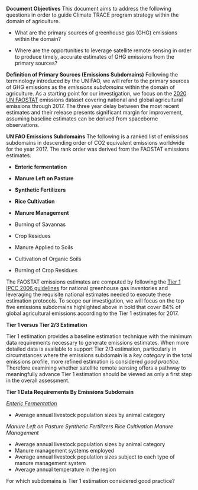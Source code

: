 **Document Objectives**
This document aims to address the following questions in order to guide Climate TRACE program strategy within the domain of agriculture.

* What are the primary sources of greenhouse gas (GHG) emissions within the domain?

* Where are the opportunities to leverage satellite remote sensing in order to produce timely, accurate estimates of GHG emissions from the primary sources?

**Definition of Primary Sources (Emissions Subdomains)**
Following the terminology introduced by the UN FAO, we will refer to the primary sources of GHG emissions as the *emissions subdomains* within the domain of agriculture. As a starting point for our investigation, we focus on the [2020 UN FAOSTAT](http://www.fao.org/faostat/en/#data/GT) emissions dataset covering national and global agricultural emissions through 2017. The three year delay between the most recent estimates and their release presents significant margin for improvement, assuming baseline estimates can be derived from spaceborne observations.  

**UN FAO Emissions Subdomains**
The following is a ranked list of emissions subdomains in descending order of CO2 equivalent emissions worldwide for the year 2017. The rank order was derived from the FAOSTAT emissions estimates.

* **Enteric fermentation**

* **Manure Left on Pasture**

* **Synthetic Fertilizers**

* **Rice Cultivation**

* **Manure Management**
* Burning of Savannas
* Crop Residues
* Manure Applied to Soils
* Cultivation of Organic Soils
* Burning of Crop Residues

The FAOSTAT emissions estimates are computed by following the [Tier 1 IPCC 2006 guidelines](https://www.ipcc-nggip.iges.or.jp/public/2006gl/vol4.html) for national greenhouse gas inventories and leveraging the requisite national estimates needed to execute these estimation protocols. To scope our investigation, we will focus on the top five emissions subdomains highlighted above in bold that cover 84% of global agricultural emissions according to the Tier 1 estimates for 2017.

**Tier 1 versus Tier 2/3 Estimation**

Tier 1 estimation provides a baseline estimation technique with the minimum data requirements necessary to generate emissions estimates. When more detailed data is available to support Tier 2/3 estimation, particularly in circumstances where the emissions subdomain is a *key category* in the total emissions profile, more refined estimation is considered *good practice*. Therefore examining whether satellite remote sensing offers a pathway to meaningfully advance Tier 1 estimation should be viewed as only a first step in the overall assessment. 

**Tier 1 Data Requirements By Emissions Subdomain**

[*Enteric Fermentation*](./V4_10_Ch10_Livestock.pdf#page=24)

* Average annual livestock population sizes by animal category

*Manure Left on Pasture*
*Synthetic Fertilizers*
*Rice Cultivation*
*Manure Management*

* Average annual livestock population sizes by animal category
* Manure management systems employed
* Average annual livestock population sizes subject to each type of manure management system
* Average annual temperature in the region

For which subdomains is Tier 1 estimation considered good practice?

